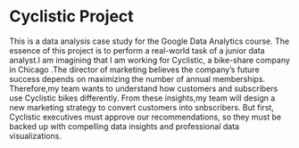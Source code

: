 # Cyclistic Project
This is a data analysis case study for the Google Data Analytics course. The essence of this project is to perform a real-world task of a junior data analyst.I am imagining that I am working for Cyclistic, a bike-share company in Chicago .The director of marketing believes the company’s future success depends on maximizing the number of annual memberships. Therefore,my team wants to understand how customers and subscribers use Cyclistic bikes differently. From these insights,my team will design a new marketing strategy to convert customers into snbscribers. But first, Cyclistic executives must approve our recommendations, so they must be backed up with compelling data insights and professional data visualizations.
